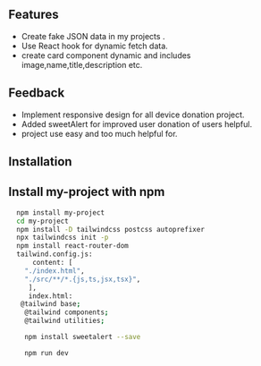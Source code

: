 ## Features
* Create fake JSON data in my projects .
* Use React hook for dynamic fetch data.
* create card component dynamic and includes image,name,title,description etc.


## Feedback
 * Implement responsive design for all device donation project.
 * Added sweetAlert for improved user donation of users helpful.
 * project use easy and too much helpful for. 

 ## Installation

## Install my-project with npm

```bash
  npm install my-project
  cd my-project
  npm install -D tailwindcss postcss autoprefixer
  npx tailwindcss init -p
  npm install react-router-dom
  tailwind.config.js:
      content: [
    "./index.html",
    "./src/**/*.{js,ts,jsx,tsx}",
     ],
     index.html:
   @tailwind base;
    @tailwind components;
    @tailwind utilities;

    npm install sweetalert --save

    npm run dev

```
